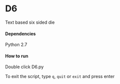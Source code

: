 # D6
Text based six sided die

#### Dependencies
Python 2.7

#### How to run
Double click D6.py

To exit the script, type `q`, `quit` or `exit` and press enter

